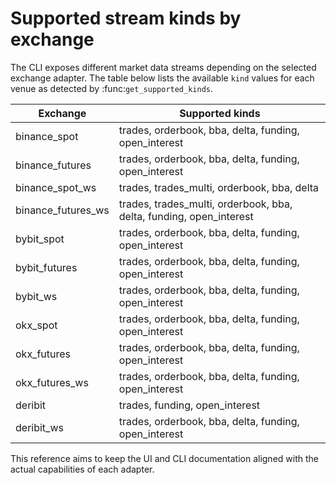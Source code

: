 # Supported stream kinds by exchange

The CLI exposes different market data streams depending on the selected
exchange adapter.  The table below lists the available ``kind`` values for
each venue as detected by :func:`get_supported_kinds`.

| Exchange | Supported kinds |
| -------- | --------------- |
| binance_spot | trades, orderbook, bba, delta, funding, open_interest |
| binance_futures | trades, orderbook, bba, delta, funding, open_interest |
| binance_spot_ws | trades, trades_multi, orderbook, bba, delta |
| binance_futures_ws | trades, trades_multi, orderbook, bba, delta, funding, open_interest |
| bybit_spot | trades, orderbook, bba, delta, funding, open_interest |
| bybit_futures | trades, orderbook, bba, delta, funding, open_interest |
| bybit_ws | trades, orderbook, bba, delta, funding, open_interest |
| okx_spot | trades, orderbook, bba, delta, funding, open_interest |
| okx_futures | trades, orderbook, bba, delta, funding, open_interest |
| okx_futures_ws | trades, orderbook, bba, delta, funding, open_interest |
| deribit | trades, funding, open_interest |
| deribit_ws | trades, orderbook, bba, delta, funding, open_interest |

This reference aims to keep the UI and CLI documentation aligned with the
actual capabilities of each adapter.

